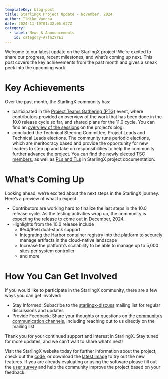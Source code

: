 ```yaml
---
templateKey: blog-post
title: StarlingX Project Update - November, 2024
author: Ildiko Vancsa
date: 2024-11-19T01:32:05.627Z
category: 
  - label: News & Announcements
    id: category-A7fnZYrE1
---
```


Welcome to our latest update on the StarlingX project! We’re excited to share our progress, recent milestones, and what’s coming up next. This post covers the key achievements from the past month and gives a sneak peek into the upcoming work.

# Key Achievements
Over the past month, the StarlingX community has:
- participated in the [Project Teams Gathering (PTG)](https://openinfra.dev/ptg/) event, where contributors provided an overview of the work that has been done in the 10.0 release cycle so far, and shared plans for the 11.0 cycle. You can find an [overview of the sessions](https://www.starlingx.io/blog/starlingx-vptg-october-2024-recap/) on the project’s blog;
- concluded the Technical Steering Committee, Project Leads and Technical Leads elections. The community runs periodic elections, which are meritocracy based and provide the opportunity for new leaders to step up and take on responsibilities to help the community further advance the project. You can find the newly elected [TSC members](https://docs.starlingx.io/governance/reference/tsc/index.html), as well as [PLs and TLs](https://docs.starlingx.io/governance/reference/tsc/projects/index.html) in StarlingX project documentation.

# What’s Coming Up

Looking ahead, we’re excited about the next steps in the StarlingX journey. Here’s a preview of what to expect:
- Contributors are working hard to finalize the last steps in the 10.0 release cycle. As the testing activities wrap up, the community is expecting the release to come out in December, 2024.
- Highlights from the 10.0 release include
  - IPv4/IPv6 dual-stack support
  - Integrating the Harbor container registry into the platform to securely manage artifacts in the cloud-native landscape
  - Increase the platform’s scalability to be able to manage up to 5,000 sites per system controller
  - and more

# How You Can Get Involved
If you would like to participate in the StarlingX community, there are a few ways you can get involved:
- Stay Informed: Subscribe to the [starlingx-discuss](https://lists.starlingx.io/mailman3/lists/starlingx-discuss.lists.starlingx.io/) mailing list for regular discussions and updates
- Provide Feedback: Share your thoughts or questions on the [community’s communication channels](https://www.starlingx.io/community/), including reaching out to us directly on the mailing list

Thank you for your continued support and interest in StarlingX. Stay tuned for more updates, and we can’t wait to share what’s next!


Visit the StarlingX website today for further information about the project, check out the [code](https://opendev.org/starlingx), or download the [latest image](https://mirror.starlingx.windriver.com/mirror/starlingx/release/) to try out the new features. If you are already evaluating or using the software please fill out the [user survey](https://openinfrafoundation.formstack.com/forms/starlingx_user_survey) and help the community improve the project based on your feedback.
